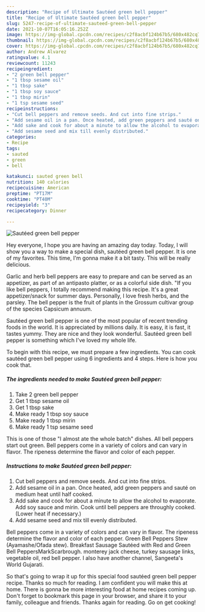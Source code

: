 ```yaml
---
description: "Recipe of Ultimate Sautéed green bell pepper"
title: "Recipe of Ultimate Sautéed green bell pepper"
slug: 5247-recipe-of-ultimate-sauteed-green-bell-pepper
date: 2021-10-07T16:05:16.252Z
image: https://img-global.cpcdn.com/recipes/c2f8acbf124b67b5/680x482cq70/sauteed-green-bell-pepper-recipe-main-photo.jpg
thumbnail: https://img-global.cpcdn.com/recipes/c2f8acbf124b67b5/680x482cq70/sauteed-green-bell-pepper-recipe-main-photo.jpg
cover: https://img-global.cpcdn.com/recipes/c2f8acbf124b67b5/680x482cq70/sauteed-green-bell-pepper-recipe-main-photo.jpg
author: Andrew Alvarez
ratingvalue: 4.1
reviewcount: 11243
recipeingredient:
- "2 green bell pepper"
- "1 tbsp sesame oil"
- "1 tbsp sake"
- "1 tbsp soy sauce"
- "1 tbsp mirin"
- "1 tsp sesame seed"
recipeinstructions:
- "Cut bell peppers and remove seeds. And cut into fine strips."
- "Add sesame oil in a pan. Once heated, add green peppers and sauté on medium heat until half cooked."
- "Add sake and cook for about a minute to allow the alcohol to evaporate. Add soy sauce and mirin. Cook until bell peppers are throughly cooked. (Lower heat if necessary.)"
- "Add sesame seed and mix till evenly distributed."
categories:
- Recipe
tags:
- sauted
- green
- bell

katakunci: sauted green bell 
nutrition: 140 calories
recipecuisine: American
preptime: "PT17M"
cooktime: "PT40M"
recipeyield: "3"
recipecategory: Dinner

---
```



![Sautéed green bell pepper](https://img-global.cpcdn.com/recipes/c2f8acbf124b67b5/680x482cq70/sauteed-green-bell-pepper-recipe-main-photo.jpg)

Hey everyone, I hope you are having an amazing day today. Today, I will show you a way to make a special dish, sautéed green bell pepper. It is one of my favorites. This time, I'm gonna make it a bit tasty. This will be really delicious.

Garlic and herb bell peppers are easy to prepare and can be served as an appetizer, as part of an antipasto platter, or as a colorful side dish. &#34;If you like bell peppers, I totally recommend making this recipe. It&#39;s a great appetizer/snack for summer days. Personally, I love fresh herbs, and the parsley. The bell pepper is the fruit of plants in the Grossum cultivar group of the species Capsicum annuum.

Sautéed green bell pepper is one of the most popular of recent trending foods in the world. It is appreciated by millions daily. It is easy, it is fast, it tastes yummy. They are nice and they look wonderful. Sautéed green bell pepper is something which I've loved my whole life.


To begin with this recipe, we must prepare a few ingredients. You can cook sautéed green bell pepper using 6 ingredients and 4 steps. Here is how you cook that.

<!--inarticleads1-->

##### The ingredients needed to make Sautéed green bell pepper:

1. Take 2 green bell pepper
1. Get 1 tbsp sesame oil
1. Get 1 tbsp sake
1. Make ready 1 tbsp soy sauce
1. Make ready 1 tbsp mirin
1. Make ready 1 tsp sesame seed


This is one of those &#34;I almost ate the whole batch&#34; dishes. All bell peppers start out green. Bell peppers come in a variety of colors and can vary in flavor. The ripeness determine the flavor and color of each pepper. 

<!--inarticleads2-->

##### Instructions to make Sautéed green bell pepper:

1. Cut bell peppers and remove seeds. And cut into fine strips.
1. Add sesame oil in a pan. Once heated, add green peppers and sauté on medium heat until half cooked.
1. Add sake and cook for about a minute to allow the alcohol to evaporate. Add soy sauce and mirin. Cook until bell peppers are throughly cooked. (Lower heat if necessary.)
1. Add sesame seed and mix till evenly distributed.


Bell peppers come in a variety of colors and can vary in flavor. The ripeness determine the flavor and color of each pepper. Green Bell Peppers Stew (Ayamashe/Ofada stew). Breakfast Sausage Sautéed with Red and Green Bell PeppersMarkScarbrough. monterey jack cheese, turkey sausage links, vegetable oil, red bell pepper. I also have another channel, Sangeeta&#39;s World Gujarati. 

So that's going to wrap it up for this special food sautéed green bell pepper recipe. Thanks so much for reading. I am confident you will make this at home. There is gonna be more interesting food at home recipes coming up. Don't forget to bookmark this page in your browser, and share it to your family, colleague and friends. Thanks again for reading. Go on get cooking!
